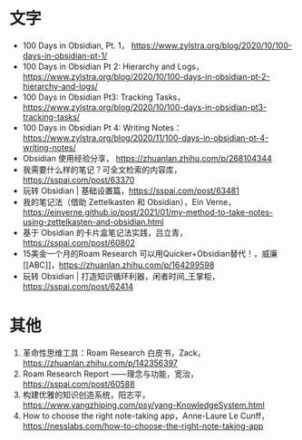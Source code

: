 # 文字
- 100 Days in Obsidian, Pt. 1， https://www.zylstra.org/blog/2020/10/100-days-in-obsidian-pt-1/
- 100 Days in Obsidian Pt 2: Hierarchy and Logs， https://www.zylstra.org/blog/2020/10/100-days-in-obsidian-pt-2-hierarchy-and-logs/
- 100 Days in Obsidian Pt3: Tracking Tasks， https://www.zylstra.org/blog/2020/10/100-days-in-obsidian-pt3-tracking-tasks/
- 100 Days in Obsidian Pt 4: Writing Notes： https://www.zylstra.org/blog/2020/11/100-days-in-obsidian-pt-4-writing-notes/
- Obsidian 使用经验分享， https://zhuanlan.zhihu.com/p/268104344
- 我需要什么样的笔记？可全文检索的内容库， https://sspai.com/post/63370
- 玩转 Obsidian | 基础设置篇，https://sspai.com/post/63481
- 我的笔记法（借助 Zettelkasten 和 Obsidian），Ein Verne， https://einverne.github.io/post/2021/01/my-method-to-take-notes-using-zettelkasten-and-obsidian.html  
- 基于 Obsidian 的卡片盒笔记法实践，吕立青，https://sspai.com/post/60802
- 15美金一个月的Roam Research 可以用Quicker+Obsidian替代！，威廉[[ABC]]，https://zhuanlan.zhihu.com/p/164299598
- 玩转 Obsidian | 打造知识循环利器，闲者时间_王掌柜，https://sspai.com/post/62414





# 其他
1. 革命性思维工具：Roam Research 白皮书，Zack，https://zhuanlan.zhihu.com/p/142356397
3. Roam Research Report ——理念与功能，宽治，https://sspai.com/post/60588
4. 构建优雅的知识创造系统，阳志平，https://www.yangzhiping.com/psy/yang-KnowledgeSystem.html
6. How to choose the right note-taking app，Anne-Laure Le Cunff，https://nesslabs.com/how-to-choose-the-right-note-taking-app





